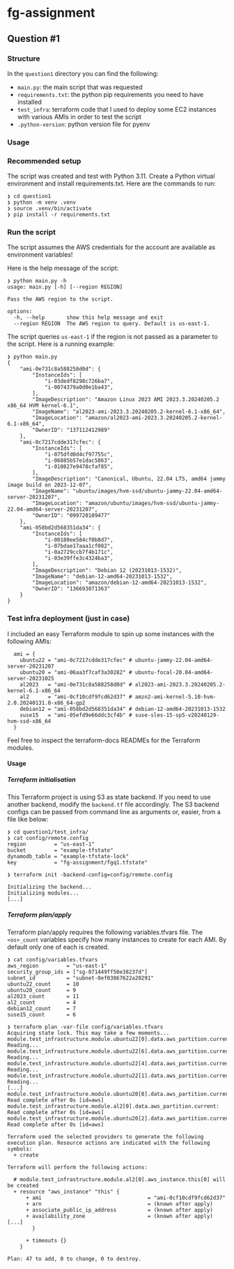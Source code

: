 # fg-assignment

## Question #1

### Structure
In the `question1` directory you can find the following:
- `main.py`: the main script that was requested
- `requirements.txt`: the python pip requirements you need to have installed
- `test_infra`: terraform code that I used to deploy some EC2 instances with various AMIs in order to test the script
- `.python-version`: python version file for pyenv

### Usage
### Recommended setup
The script was created and test with Python 3.11. Create a Python virtual environment and install requirements.txt.
Here are the commands to run:
```
❯ cd question1
❯ python -m venv .venv
❯ source .venv/bin/activate
❯ pip install -r requirements.txt
```

### Run the script
The script assumes the AWS credentials for the account are available as environment variables!

Here is the help message of the script:
```
❯ python main.py -h
usage: main.py [-h] [--region REGION]

Pass the AWS region to the script.

options:
  -h, --help       show this help message and exit
  --region REGION  The AWS region to query. Default is us-east-1.
```

The script queries `us-east-1` if the region is not passed as a parameter to the script. Here is a running example:
```
❯ python main.py
{
    "ami-0e731c8a588258d0d": {
        "InstanceIds": [
            "i-03dedf8298c726ba7",
            "i-0074379a0d0e1ba43",
        ],
        "ImageDescription": "Amazon Linux 2023 AMI 2023.3.20240205.2 x86_64 HVM kernel-6.1",
        "ImageName": "al2023-ami-2023.3.20240205.2-kernel-6.1-x86_64",
        "ImageLocation": "amazon/al2023-ami-2023.3.20240205.2-kernel-6.1-x86_64",
        "OwnerID": "137112412989"
    },
    "ami-0c7217cdde317cfec": {
        "InstanceIds": [
            "i-075dfd0d4cf97755c",
            "i-06885b57e1dac5863",
            "i-010827e9478cfaf85",
        ],
        "ImageDescription": "Canonical, Ubuntu, 22.04 LTS, amd64 jammy image build on 2023-12-07",
        "ImageName": "ubuntu/images/hvm-ssd/ubuntu-jammy-22.04-amd64-server-20231207",
        "ImageLocation": "amazon/ubuntu/images/hvm-ssd/ubuntu-jammy-22.04-amd64-server-20231207",
        "OwnerID": "099720109477"
    },
    "ami-058bd2d568351da34": {
        "InstanceIds": [
            "i-00180ee584cf0b8d7",
            "i-07bdae17aaa1cf082",
            "i-0a2729ccb7f4b171c",
            "i-03e39ffe3c4324ba3",
        ],
        "ImageDescription": "Debian 12 (20231013-1532)",
        "ImageName": "debian-12-amd64-20231013-1532",
        "ImageLocation": "amazon/debian-12-amd64-20231013-1532",
        "OwnerID": "136693071363"
    }
}
```

### Test infra deployment (just in case)
I included an easy Terraform module to spin up some instances with the following AMIs:
```
  ami = {
    ubuntu22 = "ami-0c7217cdde317cfec" # ubuntu-jammy-22.04-amd64-server-20231207
    ubuntu20 = "ami-06aa3f7caf3a30282" # ubuntu-focal-20.04-amd64-server-20231025
    al2023   = "ami-0e731c8a588258d0d" # al2023-ami-2023.3.20240205.2-kernel-6.1-x86_64
    al2      = "ami-0cf10cdf9fcd62d37" # amzn2-ami-kernel-5.10-hvm-2.0.20240131.0-x86_64-gp2
    debian12 = "ami-058bd2d568351da34" # debian-12-amd64-20231013-1532
    suse15   = "ami-05efd9e66ddc3cf4b" # suse-sles-15-sp5-v20240129-hvm-ssd-x86_64
  }
```
Feel free to inspect the terraform-docs READMEs for the Terraform modules.

#### Usage
##### Terraform initialisation
This Terraform project is using S3 as state backend. If you need to use another backend, modify the `backend.tf` file accordingly.
The S3 backend configs can be passed from command line as arguments or, easier, from a file like below:
```
❯ cd question1/test_infra/
❯ cat config/remote.config
region         = "us-east-1"
bucket         = "example-tfstate"
dynamodb_table = "example-tfstate-lock"
key            = "fg-assignment/fgq1.tfstate"

❯ terraform init -backend-config=config/remote.config

Initializing the backend...
Initializing modules...
[...]
```

##### Terraform plan/apply
Terraform plan/apply requires the following variables.tfvars file. The `<os>_count` variables specify how many instances to create for each AMI. By default only one of each is created.
```
❯ cat config/variables.tfvars
aws_region         = "us-east-1"
security_group_ids = ["sg-071449ff50e38237d"]
subnet_id          = "subnet-0ef03867622a20291"
ubuntu22_count     = 10
ubuntu20_count     = 9
al2023_count       = 11
al2_count          = 4
debian12_count     = 7
suse15_count       = 6

❯ terraform plan -var-file config/variables.tfvars
Acquiring state lock. This may take a few moments...
module.test_infrastructure.module.ubuntu22[0].data.aws_partition.current: Reading...
module.test_infrastructure.module.ubuntu22[6].data.aws_partition.current: Reading...
module.test_infrastructure.module.ubuntu22[4].data.aws_partition.current: Reading...
module.test_infrastructure.module.ubuntu22[1].data.aws_partition.current: Reading...
[...]
module.test_infrastructure.module.ubuntu20[8].data.aws_partition.current: Read complete after 0s [id=aws]
module.test_infrastructure.module.al2[0].data.aws_partition.current: Read complete after 0s [id=aws]
module.test_infrastructure.module.ubuntu20[2].data.aws_partition.current: Read complete after 0s [id=aws]

Terraform used the selected providers to generate the following execution plan. Resource actions are indicated with the following symbols:
  + create

Terraform will perform the following actions:

  # module.test_infrastructure.module.al2[0].aws_instance.this[0] will be created
  + resource "aws_instance" "this" {
      + ami                                  = "ami-0cf10cdf9fcd62d37"
      + arn                                  = (known after apply)
      + associate_public_ip_address          = (known after apply)
      + availability_zone                    = (known after apply)
[...]
        }

      + timeouts {}
    }

Plan: 47 to add, 0 to change, 0 to destroy.
```
